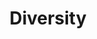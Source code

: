 ---
description: "Captivating me exuding grace and beauty in my stunning floral dresses, showcasing a perfect blend of elegance and style."
layout: "diversity"
resources:
  - src: "assets/cover.jpg"
    title: "Cover for Diversity"
  - src: "assets/diversity-1.jpg"
    title: "Diversity photo 1"
  - src: "assets/diversity-2.jpg"
    title: "Diversity photo 2"
  - src: "assets/diversity-3.jpg"
    title: "Diversity photo 3"
  - src: "assets/diversity-4.jpg"
    title: "Diversity photo 4"
  - src: "assets/diversity-5.jpg"
    title: "Diversity photo 5"
title: "Diversity"
weight: 1
---